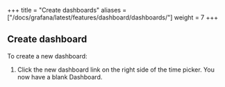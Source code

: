 +++
title = "Create dashboards"
aliases = ["/docs/grafana/latest/features/dashboard/dashboards/"]
weight = 7
+++

## Create dashboard

To create a new dashboard:
 1. Click the new dashboard link on the right side of the time picker. You now have a blank Dashboard.
